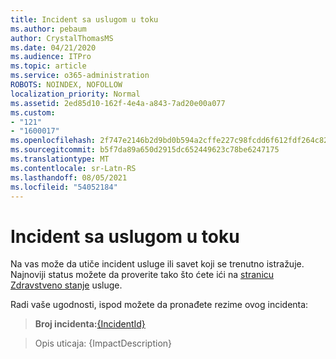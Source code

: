 ```yaml
---
title: Incident sa uslugom u toku
ms.author: pebaum
author: CrystalThomasMS
ms.date: 04/21/2020
ms.audience: ITPro
ms.topic: article
ms.service: o365-administration
ROBOTS: NOINDEX, NOFOLLOW
localization_priority: Normal
ms.assetid: 2ed85d10-162f-4e4a-a843-7ad20e00a077
ms.custom:
- "121"
- "1600017"
ms.openlocfilehash: 2f747e2146b2d9bd0b594a2cffe227c98fcdd6f612fdf264c82fbda91f4fca99
ms.sourcegitcommit: b5f7da89a650d2915dc652449623c78be6247175
ms.translationtype: MT
ms.contentlocale: sr-Latn-RS
ms.lasthandoff: 08/05/2021
ms.locfileid: "54052184"
---
```

# <a name="service-incident-in-progress"></a>Incident sa uslugom u toku

Na vas može da utiče incident usluge ili savet koji se trenutno istražuje. Najnoviji status možete da proverite tako što ćete ići na [stranicu Zdravstveno stanje](https://admin.microsoft.com/adminportal/home#/servicehealth) usluge.
  
Radi vaše ugodnosti, ispod možete da pronađete rezime ovog incidenta:
  
> **Broj incidenta:**[{IncidentId}](https://admin.microsoft.com/adminportal/home#/servicehealth)
    
> Opis uticaja: {ImpactDescription}
